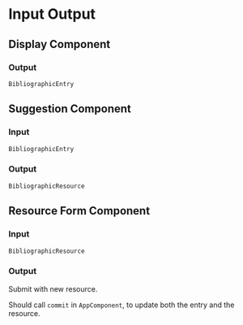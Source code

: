 # Input Output

## Display Component

### Output

`BibliographicEntry`

## Suggestion Component

### Input

`BibliographicEntry`

### Output

`BibliographicResource`

## Resource Form Component

### Input

`BibliographicResource`

### Output

Submit with new resource.

Should call `commit` in `AppComponent`, to update both the entry and the resource.

